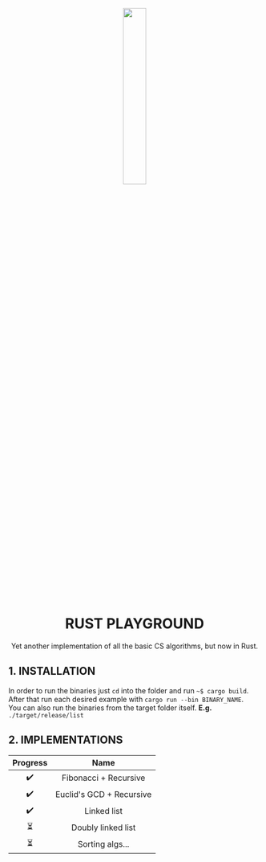 <p align="center">
  <img height="30%" width="30%" src="http://www.euro-langues.org/wp-content/uploads/2019/10/communityIcon_sxcqnw4pxti11.png"/>
</p>
<h1 align="center">RUST PLAYGROUND</h1>
<p align="center"> Yet another implementation of all the basic CS algorithms, but now in Rust.</p>


## 1. INSTALLATION

In order to run the binaries just `cd` into the folder and run `~$ cargo build`.    
After that run each desired example with `cargo run --bin BINARY_NAME`.  
You can also run the binaries from the target folder itself. **E.g.** `./target/release/list`


## 2. IMPLEMENTATIONS

Progress  |  Name|
:--------:|:----:|
:heavy_check_mark:      |Fibonacci + Recursive|
:heavy_check_mark:      |Euclid's GCD + Recursive|
:heavy_check_mark:      |Linked list|
:hourglass_flowing_sand:      |Doubly linked list|
:hourglass_flowing_sand:      |Sorting algs...|